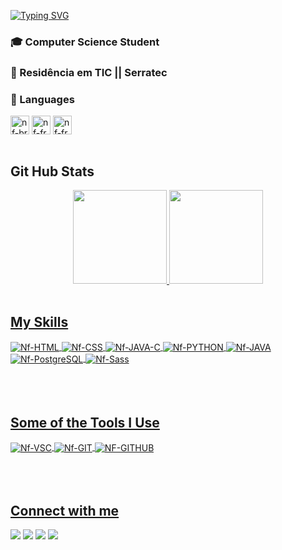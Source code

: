 [![Typing SVG](https://readme-typing-svg.herokuapp.com/?color=414a4c&size=35&center=true&vCenter=true&width=1000&lines=HELLO,+MY+NAME+is+Nathan+Dias+(Nf);I'm+21+years+old;Be+Welcome!+:%29)](https://git.io/typing-svg)

### 🎓 Computer Science Student 
### 🤖 Residência em TIC || Serratec


 <div style="display: inline_block">
  <h3>👾 Languages </h3>
  <img align="center" alt="nf-br" height="30" width="30" src="https://img.icons8.com/color/344/brazil.png">
  <img align="center" alt="nf-fr" height="30" width="30" src="https://img.icons8.com/color/344/france.png">
  <img align="center" alt="nf-fr" height="30" width="30" src="https://img.icons8.com/color/344/usa.png">
 </div>  <br>
 
 <h2>Git Hub Stats</h2>
<div align="center">
  <a href="https://github.com/nathanfdias">
  <img height="150em" src="https://github-readme-stats.vercel.app/api?username=nathanfdias&show_icons=true&theme=dark&include_all_commits=true&count_private=true"/>
  <img height="150em" src="https://github-readme-stats.vercel.app/api/top-langs/?username=nathanfdias&layout=compact&langs_count=7&theme=dark"/>
</div>
<div style="display: inline_block"><br>
  <h2>My Skills</h2>
  <img align="center" alt="Nf-HTML" src="https://img.shields.io/badge/HTML5-E34F26?style=for-the-badge&logo=html5&logoColor=white">
  <img align="center" alt="Nf-CSS"  src="https://img.shields.io/badge/CSS3-1572B6?style=for-the-badge&logo=css3&logoColor=white">
  <img align="center" alt="Nf-JAVA-C"  src="https://img.shields.io/badge/JavaScript-F7DF1E?style=for-the-badge&logo=javascript&logoColor=black">
  <img align="center" alt="Nf-PYTHON" src="https://img.shields.io/badge/Python-3776AB?style=for-the-badge&logo=python&logoColor=white">
  <img align="center" alt="Nf-JAVA" src="https://img.shields.io/badge/Java-ED8B00?style=for-the-badge&logo=java&logoColor=white">
  <img align="center" alt="Nf-PostgreSQL" src="https://img.shields.io/badge/PostgreSQL-316192?style=for-the-badge&logo=postgresql&logoColor=white">
  <img align="center" alt="Nf-Sass" src="https://img.shields.io/badge/Sass-CC6699?style=for-the-badge&logo=sass&logoColor=white">
</div>
   
 <div style="display: inline_block"><br><br><br>
  <h2>Some of the Tools I Use</h2>
  <img align="center" alt="Nf-VSC" src="https://img.shields.io/badge/Visual_Studio_Code-0078D4?style=for-the-badge&logo=visual%20studio%20code&logoColor=white">
  <img align="center" alt="Nf-GIT" src="https://img.shields.io/badge/GIT-E44C30?style=for-the-badge&logo=git&logoColor=white">
  <img align="center" alt="NF-GITHUB" src="https://img.shields.io/badge/GitHub-100000?style=for-the-badge&logo=github&logoColor=white">
</div>
    
<div><br><br><br>
  <h2>Connect with me</h2>
 <a href="https://discord.gg/8p2VKTJBnw" target="_blank"><img src="https://img.shields.io/badge/Discord-7289DA?style=for-the-badge&logo=discord&logoColor=white" target="_blank"></a> 
  <a href = "mailto:nathanfaria9@gmail.com"><img src="https://img.shields.io/badge/-Gmail-%23333?style=for-the-badge&logo=gmail&logoColor=white" target="_blank"></a>
  <a href = "https://api.whatsapp.com/send?phone=5522981624053"><img src = "https://img.shields.io/badge/WhatsApp-25D366?style=for-the-badge&logo=whatsapp&logoColor=white" target = "_blank"></a>
   <a href = "https://www.instagram.com/nathan_fpdias/"><img src = "https://img.shields.io/badge/Instagram-E4405F?style=for-the-badge&logo=instagram&logoColor=white" target = "_blank"></a>
  
 <br><br>
 
</div>
